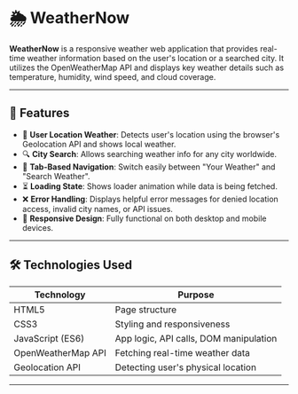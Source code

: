 # 🌦️ WeatherNow

**WeatherNow** is a responsive weather web application that provides real-time weather information based on the user's location or a searched city. It utilizes the OpenWeatherMap API and displays key weather details such as temperature, humidity, wind speed, and cloud coverage.

---

## 🚀 Features

- 📍 **User Location Weather**: Detects user's location using the browser's Geolocation API and shows local weather.
- 🔍 **City Search**: Allows searching weather info for any city worldwide.
- 🧭 **Tab-Based Navigation**: Switch easily between "Your Weather" and "Search Weather".
- ⏳ **Loading State**: Shows loader animation while data is being fetched.
- ❌ **Error Handling**: Displays helpful error messages for denied location access, invalid city names, or API issues.
- 📱 **Responsive Design**: Fully functional on both desktop and mobile devices.

---

## 🛠️ Technologies Used

| Technology        | Purpose                                      |
|-------------------|-----------------------------------------------|
| HTML5             | Page structure                                |
| CSS3              | Styling and responsiveness                    |
| JavaScript (ES6)  | App logic, API calls, DOM manipulation        |
| OpenWeatherMap API| Fetching real-time weather data               |
| Geolocation API   | Detecting user's physical location            |

---


